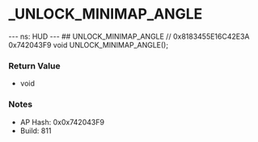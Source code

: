 # _UNLOCK_MINIMAP_ANGLE

--- ns: HUD --- ## UNLOCK_MINIMAP_ANGLE  // 0x8183455E16C42E3A 0x742043F9 void UNLOCK_MINIMAP_ANGLE();

### Return Value
* void

### Notes
* AP Hash: 0x0x742043F9
* Build: 811


